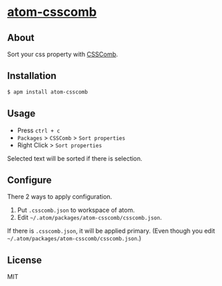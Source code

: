# [atom-csscomb](https://atom.io/packages/atom-csscomb)

## About

Sort your css property with [CSSComb](https://github.com/csscomb/csscomb.js).

## Installation

```bash
$ apm install atom-csscomb
```

## Usage

- Press `ctrl + c`
- `Packages` > `CSSComb` > `Sort properties`
- Right Click > `Sort properties`

Selected text will be sorted if there is selection.

## Configure

There 2 ways to apply configuration.

1. Put `.csscomb.json` to workspace of atom.
2. Edit `~/.atom/packages/atom-csscomb/csscomb.json`.

If there is `.csscomb.json`, it will be applied primary. 
(Even though you edit `~/.atom/packages/atom-csscomb/csscomb.json`.)

## License

MIT
